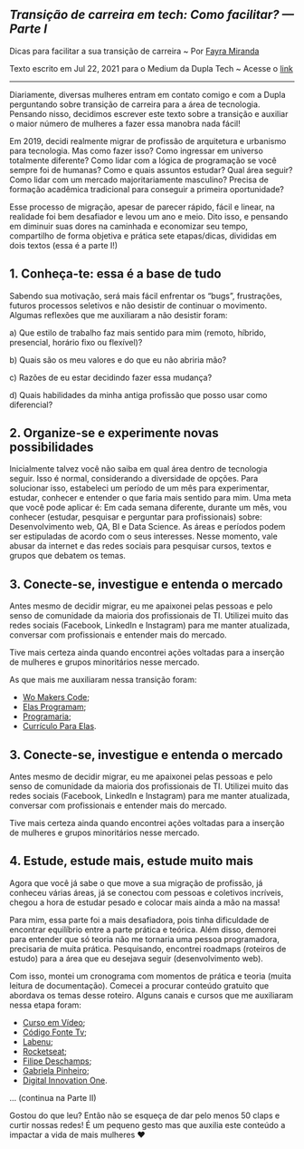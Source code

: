 
## _Transição de carreira em tech: Como facilitar? — Parte I_

 Dicas para facilitar a sua transição de carreira ~ Por [Fayra Miranda]
 
 Texto escrito em Jul 22, 2021 para o Medium da Dupla Tech ~ Acesse o [link][dupla-transicao]
 
 ------


Diariamente, diversas mulheres entram em contato comigo e com a Dupla perguntando sobre transição de carreira para a área de tecnologia. Pensando nisso, decidimos escrever este texto sobre a transição e auxiliar o maior número de mulheres a fazer essa manobra nada fácil!

Em 2019, decidi realmente migrar de profissão de arquitetura e urbanismo para tecnologia. Mas como fazer isso? Como ingressar em universo totalmente diferente? Como lidar com a lógica de programação se você sempre foi de humanas? Como e quais assuntos estudar? Qual área seguir? Como lidar com um mercado majoritariamente masculino? Precisa de formação acadêmica tradicional para conseguir a primeira oportunidade?

Esse processo de migração, apesar de parecer rápido, fácil e linear, na realidade foi bem desafiador e levou um ano e meio. Dito isso, e pensando em diminuir suas dores na caminhada e economizar seu tempo, compartilho de forma objetiva e prática sete etapas/dicas, divididas em dois textos (essa é a parte I!)

## 1. Conheça-te: essa é a base de tudo

Sabendo sua motivação, será mais fácil enfrentar os “bugs”, frustrações, futuros processos seletivos e não desistir de continuar o movimento. Algumas reflexões que me auxiliaram a não desistir foram:

a) Que estilo de trabalho faz mais sentido para mim (remoto, híbrido, presencial, horário fixo ou flexível)?

b) Quais são os meu valores e do que eu não abriria mão?

c) Razões de eu estar decidindo fazer essa mudança?

d) Quais habilidades da minha antiga profissão que posso usar como diferencial?

## 2. Organize-se e experimente novas possibilidades

Inicialmente talvez você não saiba em qual área dentro de tecnologia seguir. Isso é normal, considerando a diversidade de opções. Para solucionar isso, estabeleci um período de um mês para experimentar, estudar, conhecer e entender o que faria mais sentido para mim. Uma meta que você pode aplicar é: Em cada semana diferente, durante um mês, vou conhecer (estudar, pesquisar e perguntar para profissionais) sobre: Desenvolvimento web, QA, BI e Data Science. As áreas e períodos podem ser estipuladas de acordo com o seus interesses. Nesse momento, vale abusar da internet e das redes sociais para pesquisar cursos, textos e grupos que debatem os temas.

## 3. Conecte-se, investigue e entenda o mercado

Antes mesmo de decidir migrar, eu me apaixonei pelas pessoas e pelo senso de comunidade da maioria dos profissionais de TI. Utilizei muito das redes sociais (Facebook, LinkedIn e Instagram) para me manter atualizada, conversar com profissionais e entender mais do mercado.

Tive mais certeza ainda quando encontrei ações voltadas para a inserção de mulheres e grupos minoritários nesse mercado.

As que mais me auxiliaram nessa transição foram:


- [Wo Makers Code];
- [Elas Programam];
- [Programaria];
- [Currículo Para Elas].


## 3. Conecte-se, investigue e entenda o mercado

Antes mesmo de decidir migrar, eu me apaixonei pelas pessoas e pelo senso de comunidade da maioria dos profissionais de TI. Utilizei muito das redes sociais (Facebook, LinkedIn e Instagram) para me manter atualizada, conversar com profissionais e entender mais do mercado.

Tive mais certeza ainda quando encontrei ações voltadas para a inserção de mulheres e grupos minoritários nesse mercado.

## 4. Estude, estude mais, estude muito mais

Agora que você já sabe o que move a sua migração de profissão, já conheceu várias áreas, já se conectou com pessoas e coletivos incríveis, chegou a hora de estudar pesado e colocar mais ainda a mão na massa!

Para mim, essa parte foi a mais desafiadora, pois tinha dificuldade de encontrar equilíbrio entre a parte prática e teórica. Além disso, demorei para entender que só teoria não me tornaria uma pessoa programadora, precisaria de muita prática. Pesquisando, encontrei roadmaps (roteiros de estudo) para a área que eu desejava seguir (desenvolvimento web).

Com isso, montei um cronograma com momentos de prática e teoria (muita leitura de documentação). Comecei a procurar conteúdo gratuito que abordava os temas desse roteiro. Alguns canais e cursos que me auxiliaram nessa etapa foram:

- [Curso em Vídeo];
- [Código Fonte Tv];
- [Labenu];
- [Rocketseat];
- [Filipe Deschamps];
- [Gabriela Pinheiro];
- [Digital Innovation One].


… (continua na Parte II)

Gostou do que leu? Então não se esqueça de dar pelo menos 50 claps e curtir nossas redes! É um pequeno gesto mas que auxilia este conteúdo a impactar a vida de mais mulheres ❤








[//]: # (These are reference links used in the body of this note and get stripped out when the markdown processor does its job. There is no need to format nicely because it shouldn't be seen. Thanks SO - http://stackoverflow.com/questions/4823468/store-comments-in-markdown-syntax)



 
   [Fayra Miranda]: <https://www.linkedin.com/in/fayramiranda/>
   [dupla-transicao]: <https://medium.com/@Dupla/transi%C3%A7%C3%A3o-de-carreira-em-tech-como-facilitar-parte-i-c889ad752a85>
   [wo makers code]: <https://womakerscode.org/>
   [elas programam]: <https://www.elasprogramam.com.br/>
   [programaria]: <https://www.programaria.org/>
   [Currículo Para Elas]: <https://curriculoparaelas.com.br/>
   [Curso em Vídeo]: <https://www.youtube.com/@CursoemVideo>
   [Código Fonte Tv]: <https://www.youtube.com/@codigofontetv>
   [Labenu]: <https://www.youtube.com/@labenu_>
   [Rocketseat]: <https://www.youtube.com/@rocketseat>
   [Filipe Deschamps]: <https://www.youtube.com/@FilipeDeschamps>
   [Gabriela Pinheiro]: <https://www.youtube.com/@GabrielaPinheiro>
   [Digital Innovation One]: <https://www.dio.me/>
   
